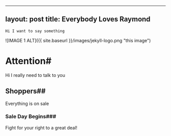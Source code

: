  ---
layout: post
title: Everybody Loves Raymond
---
    Hi I want to say something  
![IMAGE 1 ALT]({{ site.baseurl }}/images/jekyll-logo.png "this image")

# Attention#
Hi I really need to talk to you
## Shoppers##
Everything is on sale
### Sale Day Begins###
Fight for your right to a great deal!
